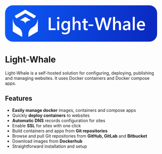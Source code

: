 [<img src="static/logotype.png" height="120"/>](https://github.com/michalmarchewczyk/light-whale)

# Light-Whale
Light-Whale is a self-hosted solution for configuring, deploying, publishing and managing websites.
It uses Docker containers and Docker compose apps.

## Features
- **Easily manage docker** images, containers and compose apps
- Quickly **deploy containers** to websites
- **Automatic DNS** records configuration for sites
- Enable **SSL** for sites with one click
- Build containers and apps from **Git repositories**
- Browse and pull Git repositories from **GitHub, GitLab** and **Bitbucket**
- Download images from **Dockerhub**
- Straightforward installation and setup

